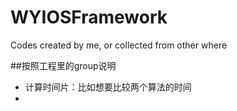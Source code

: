 WYIOSFramework
==============

Codes created by me, or collected from other where

##按照工程里的group说明
* 计算时间片：比如想要比较两个算法的时间
* 
